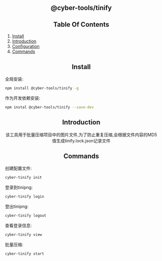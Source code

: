 <h2 align="center">@cyber-tools/tinify</h2>
 
<h2 align="center">Table Of Contents</h2>
 
1. [Install](#Install)
2. [Introduction](#Introduction)
3. [Configuration](#Configuration)
4. [Commands](#Commands)
 
<h2 align="center">Install</h2>

全局安装:
```bash
npm install @cyber-tools/tinify -g
```

作为开发依赖安装:
```bash
npm instal @cyber-tools/tinify --save-dev
```
<h2 align="center">Introduction</h2>
<div align="center">
  该工具用于批量压缩项目中的图片文件,为了防止重复压缩,会根据文件内容的MD5值生成tinify.lock.json记录文件
</div>

<h2 align="center">Commands</h2>

创建配置文件:
```bash
cyber-tinify init
```

登录到tinipng:
```bash
cyber-tinify login
```

登出tinipng:
```bash
cyber-tinify logout
```

查看登录信息:
```bash
cyber-tinify view
```

批量压缩:
```bash
cyber-tinify start
```

